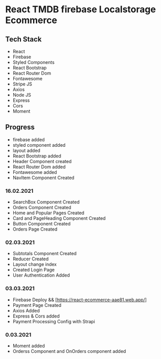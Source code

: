 # React TMDB firebase Localstorage Ecommerce

## Tech Stack

- React
- Firebase
- Styled Components
- React Bootstrap
- React Router Dom
- Fontawesome
- Stripe JS
- Axios
- Node JS
- Express
- Cors
- Moment

## Progress

- firebase added
- styled component added
- layout added
- React Bootstrap added
- Header Component created
- React Router Dom added
- Fontawesome added
- NavItem Component Created

### 16.02.2021

- SearchBox Component Created
- Orders Component Created
- Home and Popular Pages Created
- Card and PageHeading Component Created
- Button Component Created
- Orders Page Created

### 02.03.2021

- Subtotals Component Created
- Reducer Created
- Layout change index
- Created Login Page
- User Authentication Added

### 03.03.2021

- Firebase Deploy && [https://react-ecommerce-aae81.web.app/]
- Payment Page Created
- Axios Added
- Express & Cors added
- Payment Processing Config with Strapi

### 0.03.2021

- Moment added
- Orderss Component and OnOrders component added
